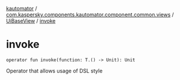 [kautomator](../../index.md) / [com.kaspersky.components.kautomator.component.common.views](../index.md) / [UiBaseView](index.md) / [invoke](./invoke.md)

# invoke

`operator fun invoke(function: T.() -> Unit): Unit`

Operator that allows usage of DSL style

